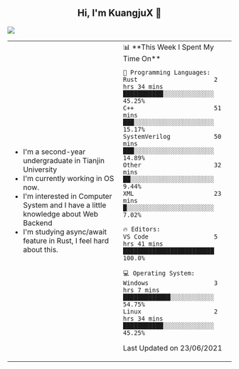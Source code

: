 <h2 align="center"> Hi, I'm KuangjuX 👋 </h2>
<p><img src="https://w.wallhaven.cc/full/nz/wallhaven-nz1e8j.jpg"></p>
<table>
    <tr>
        <td valign="center" width="50%">
            <ul>
                <li>I'm a second-year undergraduate in Tianjin University</li>
                <li>I'm currently working in OS now.</li>
                <li>I'm interested in Computer System and I have a little knowledge about Web Backend</li>
                <li>I'm studying async/await feature in Rust, I feel hard about this.</li>
            </ul>
        </td>
       <td valign="top" width="50%">
<!--START_SECTION:waka-->
📊 **This Week I Spent My Time On** 

```text
💬 Programming Languages: 
Rust                     2 hrs 34 mins       ███████████░░░░░░░░░░░░░░   45.25% 
C++                      51 mins             ███░░░░░░░░░░░░░░░░░░░░░░   15.17% 
SystemVerilog            50 mins             ███░░░░░░░░░░░░░░░░░░░░░░   14.89% 
Other                    32 mins             ██░░░░░░░░░░░░░░░░░░░░░░░   9.44% 
XML                      23 mins             █░░░░░░░░░░░░░░░░░░░░░░░░   7.02%

🔥 Editors: 
VS Code                  5 hrs 41 mins       █████████████████████████   100.0%

💻 Operating System: 
Windows                  3 hrs 7 mins        █████████████░░░░░░░░░░░░   54.75% 
Linux                    2 hrs 34 mins       ███████████░░░░░░░░░░░░░░   45.25%

```


 Last Updated on 23/06/2021
<!--END_SECTION:waka-->
</td></tr>
</table>


